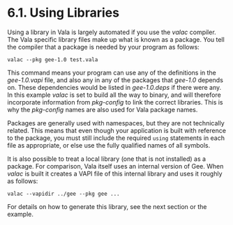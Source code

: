 # 6.1. Using Libraries

Using a library in Vala is largely automated if you use the *valac*
compiler. The Vala specific library files make up what is known as a
package. You tell the compiler that a package is needed by your program
as follows:

```shell
valac --pkg gee-1.0 test.vala
```

This command means your program can use any of the definitions in the
*gee-1.0.vapi* file, and also any in any of the packages that *gee-1.0*
depends on. These dependencies would be listed in *gee-1.0.deps* if
there were any. In this example *valac* is set to build all the way to
binary, and will therefore incorporate information from *pkg-config* to
link the correct libraries. This is why the *pkg-config* names are also
used for Vala package names.

Packages are generally used with namespaces, but they are not
technically related. This means that even though your application is
built with reference to the package, you must still include the required
`using` statements in each file as appropriate, or else use the fully
qualified names of all symbols.

It is also possible to treat a local library (one that is not installed)
as a package. For comparison, Vala itself uses an internal version of
Gee. When *valac* is built it creates a VAPI file of this internal
library and uses it roughly as follows:

```shell
valac --vapidir ../gee --pkg gee ...
```

For details on how to generate this library, see the next section or the
example.
